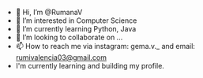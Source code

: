 - 👋 Hi, I’m @RumanaV
- 👀 I’m interested in Computer Science 
- 🌱 I’m currently learning Python, Java 
- 💞️ I’m looking to collaborate on ...
- 📫 How to reach me via instagram: gema.v._ and email: rumivalencia03@gmail.com
- I'm currently learning and building my profile.

<!---
RumanaV/RumanaV is a ✨ special ✨ repository because its `README.md` (this file) appears on your GitHub profile.
You can click the Preview link to take a look at your changes.
--->
